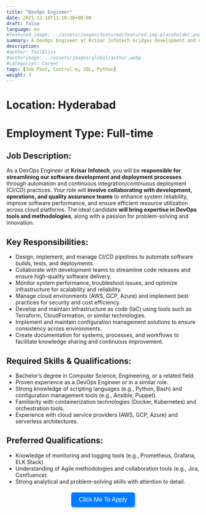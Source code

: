 ```yaml
---
title: "DevOps Engineer"
date: 2021-12-18T11:10:36+08:00
draft: false
language: en
#featured_image: ../assets/images/featured/featured-img-placeholder.png
summary: A DevOps Engineer at Krisar Infotech bridges development and operations to streamline software delivery, implementing CI/CD pipelines, automating processes, and managing infrastructure. They ensure system reliability, scalability, and security, enabling efficient deployments and continuous improvement across projects.
description: 
#author: TailBliss
#authorimage: ../assets/images/global/author.webp
#categories: Career
tags: [Job Post, Control-m, SQL, Python]
weight: 3
---
```



<div class="text-center">

# Location: Hyderabad
# Employment Type: Full-time

</div>

## Job Description:
As a DevOps Engineer at __Krisar Infotech__, you will be __responsible for streamlining our software development and deployment processes__ through automation and continuous integration/continuous deployment (CI/CD) practices. Your role will __involve collaborating with development, operations, and quality assurance teams__ to enhance system reliability, improve software performance, and ensure efficient resource utilization across cloud platforms. The ideal candidate __will bring expertise in DevOps tools and methodologies__, along with a passion for problem-solving and innovation.

## Key Responsibilities:
- Design, implement, and manage CI/CD pipelines to automate software builds, tests, and deployments.
- Collaborate with development teams to streamline code releases and ensure high-quality software delivery.
- Monitor system performance, troubleshoot issues, and optimize infrastructure for scalability and reliability.
- Manage cloud environments (AWS, GCP, Azure) and implement best practices for security and cost efficiency.
- Develop and maintain infrastructure as code (IaC) using tools such as Terraform, CloudFormation, or similar technologies.
- Implement and maintain configuration management solutions to ensure consistency across environments.
- Create documentation for systems, processes, and workflows to facilitate knowledge sharing and continuous improvement.

## Required Skills & Qualifications:
- Bachelor’s degree in Computer Science, Engineering, or a related field.
- Proven experience as a DevOps Engineer or in a similar role.
- Strong knowledge of scripting languages (e.g., Python, Bash) and configuration management tools (e.g., Ansible, Puppet).
- Familiarity with containerization technologies (Docker, Kubernetes) and orchestration tools.
- Experience with cloud service providers (AWS, GCP, Azure) and serverless architectures.

## Preferred Qualifications:
- Knowledge of monitoring and logging tools (e.g., Prometheus, Grafana, ELK Stack).
- Understanding of Agile methodologies and collaboration tools (e.g., Jira, Confluence).
- Strong analytical and problem-solving skills with attention to detail.

<div style="text-align: center; margin: 20px 0;">
    <a href="mailto:help@krisar.tech?subject=Job Application for DevOps Engineer Role">
        <button style="background-color: #007BFF; color: white; border: none; padding: 10px 20px; font-size: 16px; cursor: pointer; border-radius: 5px; 
                box-shadow: 2px 2px 5px rgba(0, 0, 0, 0.3); transition: background-color 0.3s, box-shadow 0.3s;" 
                onmouseover="this.style.backgroundColor='#000'; this.style.boxShadow='2px 2px 10px rgba(0, 0, 0, 0.5)';" 
                onmouseout="this.style.backgroundColor='#007BFF'; this.style.boxShadow='2px 2px 5px rgba(0, 0, 0, 0.3)';">
            Click Me To Apply
        </button>
    </a>
</div>
